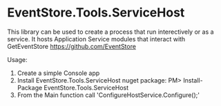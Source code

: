 # EventStore.Tools.ServiceHost
This library can be used to create a process that run interectively or as a service. It hosts Application Service modules that interact with GetEventStore https://github.com/EventStore  
  
Usage:  
1) Create a simple Console app  
2) Install EventStore.Tools.ServiceHost nuget package: PM> Install-Package EventStore.Tools.ServiceHost  
2) From the Main function call 'ConfigureHostService.Configure();' 
